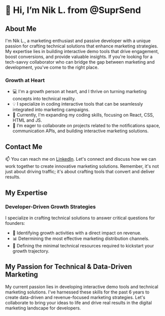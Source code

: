# 👋 Hi, I’m Nik L. from @SuprSend

## About Me

I'm Nik L., a marketing enthusiast and passive developer with a unique passion for crafting technical solutions that enhance marketing strategies. My expertise lies in building interactive demo tools that drive engagement, boost conversions, and provide valuable insights. If you're looking for a tech-savvy collaborator who can bridge the gap between marketing and development, you've come to the right place.

### Growth at Heart

- 💻 I'm a growth person at heart, and I thrive on turning marketing concepts into technical reality.
- 💡 I specialize in coding interactive tools that can be seamlessly integrated into marketing campaigns.
- 🌱 Currently, I'm expanding my coding skills, focusing on React, CSS, HTML and JS.
- 💞️ I’m eager to collaborate on projects related to the notifications space, communication APIs, and building interactive marketing solutions.

## Contact Me

📫 You can reach me on [LinkedIn](https://www.linkedin.com/in/nik-k-l/). Let's connect and discuss how we can work together to create innovative marketing solutions. Remember, it's not just about driving traffic; it's about crafting tools that convert and deliver results.

## My Expertise

### Developer-Driven Growth Strategies

I specialize in crafting technical solutions to answer critical questions for founders:

- 🚀 Identifying growth activities with a direct impact on revenue.
- 📊 Determining the most effective marketing distribution channels.
- 🧰 Defining the minimal technical resources required to kickstart your growth trajectory.

## My Passion for Technical & Data-Driven Marketing

My current passion lies in developing interactive demo tools and technical marketing solutions. I've harnessed these skills for the past 6 years to create data-driven and revenue-focused marketing strategies. Let's collaborate to bring your ideas to life and drive real results in the digital marketing landscape for developers.

<!-- 
This README is a ✨ special ✨ repository because it appears on my GitHub profile. Feel free to reach out and connect!
-->
